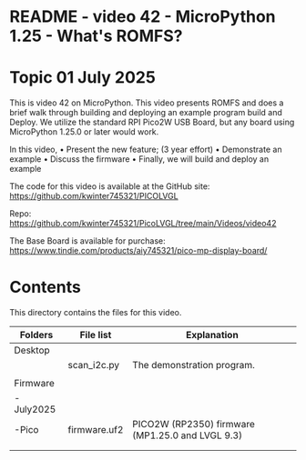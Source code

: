 # README - video 42 - MicroPython 1.25 - What's ROMFS?

# Topic 01 July 2025
This is video 42 on MicroPython. This video presents ROMFS and does a brief walk through building and deploying an example program build and Deploy. We utilize the standard RPI Pico2W USB Board, but any board using MicroPython 1.25.0 or later would work.

In this video, 
    • Present the new feature; (3 year effort)
    • Demonstrate an example
    • Discuss the firmware
    • Finally, we will build and deploy an example

The code for this video is available at the GitHub site:
https://github.com/kwinter745321/PICOLVGL

Repo:
https://github.com/kwinter745321/PicoLVGL/tree/main/Videos/video42

The Base Board is available for purchase:
https://www.tindie.com/products/aiy745321/pico-mp-display-board/


# Contents
This directory contains the files for this video.  

| Folders | File list | Explanation |
|---------|-----------|-------------|
| Desktop   |       |  |
|           | scan_i2c.py    | The demonstration program.|
|           |                      |                            |
| Firmware  |                      |                            |
| -July2025  |                      |                            |
| -Pico     |firmware.uf2         |   PICO2W (RP2350) firmware  (MP1.25.0 and LVGL 9.3)  |
|           |                      |                                 |
|           |                      |                                 |



